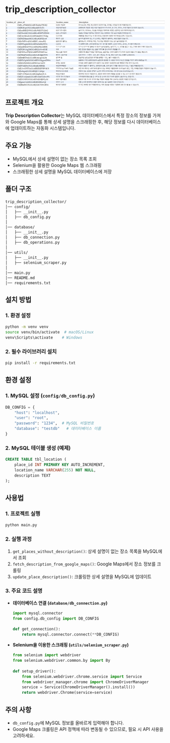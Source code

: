 # trip_description_collector
![img.png](img.png)

## 프로젝트 개요
**Trip Description Collector**는 MySQL 데이터베이스에서 특정 장소의 정보를 가져와 Google Maps를 통해 상세 설명을 스크래핑한 후, 해당 정보를 다시 데이터베이스에 업데이트하는 자동화 시스템입니다.

## 주요 기능
- MySQL에서 상세 설명이 없는 장소 목록 조회
- Selenium을 활용한 Google Maps 웹 스크래핑
- 스크래핑한 상세 설명을 MySQL 데이터베이스에 저장

## 폴더 구조
```
trip_description_collector/
│── config/
│   ├── __init__.py
│   ├── db_config.py
│
│── database/
│   ├── __init__.py
│   ├── db_connection.py
│   ├── db_operations.py
│
│── utils/
│   ├── __init__.py
│   ├── selenium_scraper.py
│
│── main.py
│── README.md
│── requirements.txt
```

## 설치 방법
### 1. 환경 설정
```sh
python -m venv venv
source venv/bin/activate  # macOS/Linux
venv\Scripts\activate    # Windows
```

### 2. 필수 라이브러리 설치
```sh
pip install -r requirements.txt
```

## 환경 설정
### 1. MySQL 설정 (`config/db_config.py`)
```python
DB_CONFIG = {
    "host": "localhost",
    "user": "root",
    "password": "1234",  # MySQL 비밀번호
    "database": "testdb"   # 데이터베이스 이름
}
```

### 2. MySQL 테이블 생성 (예제)
```sql
CREATE TABLE tbl_location (
    place_id INT PRIMARY KEY AUTO_INCREMENT,
    location_name VARCHAR(255) NOT NULL,
    description TEXT
);
```

## 사용법
### 1. 프로젝트 실행
```sh
python main.py
```

### 2. 실행 과정
1. `get_places_without_description()`: 상세 설명이 없는 장소 목록을 MySQL에서 조회
2. `fetch_description_from_google_maps()`: Google Maps에서 장소 정보를 크롤링
3. `update_place_description()`: 크롤링한 상세 설명을 MySQL에 업데이트

### 3. 주요 코드 설명
- **데이터베이스 연결 (`database/db_connection.py`)**
  ```python
  import mysql.connector
  from config.db_config import DB_CONFIG
  
  def get_connection():
      return mysql.connector.connect(**DB_CONFIG)
  ```
- **Selenium을 이용한 스크래핑 (`utils/selenium_scraper.py`)**
  ```python
  from selenium import webdriver
  from selenium.webdriver.common.by import By
  
  def setup_driver():
      from selenium.webdriver.chrome.service import Service
      from webdriver_manager.chrome import ChromeDriverManager
      service = Service(ChromeDriverManager().install())
      return webdriver.Chrome(service=service)
  ```

## 주의 사항
- `db_config.py`에 MySQL 정보를 올바르게 입력해야 합니다.
- Google Maps 크롤링은 API 정책에 따라 변동될 수 있으므로, 필요 시 API 사용을 고려하세요.

